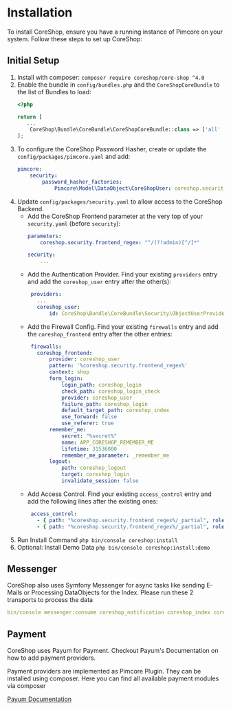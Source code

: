 # Installation

To install CoreShop, ensure you have a running instance of Pimcore on your system. Follow these steps to set up
CoreShop:

## Initial Setup

1. Install with composer: `composer require coreshop/core-shop ^4.0`
2. Enable the bundle in `config/bundles.php` and the `CoreShopCoreBundle` to the list of Bundles to load:
    ```php
    <?php
    
    return [
       ...
        CoreShop\Bundle\CoreBundle\CoreShopCoreBundle::class => ['all' => true],
    ];
    ```
3. To configure the CoreShop Password Hasher, create or update the `config/packages/pimcore.yaml` and add:
      ```yaml
      pimcore:
          security:
              password_hasher_factories:
                  Pimcore\Model\DataObject\CoreShopUser: coreshop.security.user.password_hasher_factories
      ```
4. Update `config/packages/security.yaml` to allow access to the CoreShop Backend.
    - Add the CoreShop Frontend parameter at the very top of your `security.yaml` (before `security`):
      ```yaml
      parameters:
          coreshop.security.frontend_regex: "^/(?!admin)[^/]*"

      security:
          ...
      ```
    - Add the Authentication Provider. Find your existing `providers` entry and add the `coreshop_user` entry after the other(s):
      ```yaml
       providers:
         ...
         coreshop_user:
             id: CoreShop\Bundle\CoreBundle\Security\ObjectUserProvider
      ```
    - Add the Firewall Config. Find your existing `firewalls` entry and add the `coreshop_frontend` entry after the other entries:
      ```yaml
       firewalls:
         coreshop_frontend:
             provider: coreshop_user
             pattern: '%coreshop.security.frontend_regex%'
             context: shop
             form_login:
                 login_path: coreshop_login
                 check_path: coreshop_login_check
                 provider: coreshop_user
                 failure_path: coreshop_login
                 default_target_path: coreshop_index
                 use_forward: false
                 use_referer: true
             remember_me:
                 secret: "%secret%"
                 name: APP_CORESHOP_REMEMBER_ME
                 lifetime: 31536000
                 remember_me_parameter: _remember_me
             logout:
                 path: coreshop_logout
                 target: coreshop_login
                 invalidate_session: false
      ```
    - Add Access Control. Find your existing `access_control` entry and add the following lines after the existing ones:
      ```yaml
       access_control:
         - { path: "%coreshop.security.frontend_regex%/_partial", role: IS_AUTHENTICATED_ANONYMOUSLY, ips: [127.0.0.1, ::1] }
         - { path: "%coreshop.security.frontend_regex%/_partial", role: ROLE_NO_ACCESS }
      ```
5. Run Install Command `php bin/console coreshop:install`
6. Optional: Install Demo Data `php bin/console coreshop:install:demo`

## Messenger

CoreShop also uses Symfony Messenger for async tasks like sending E-Mails or Processing DataObjects for the Index.
Please run these 2 transports to process the data

```yaml
bin/console messenger:consume coreshop_notification coreshop_index coreshop_variant --time-limit=300
```

## Payment

CoreShop uses Payum for Payment. Checkout Payum's Documentation on how to add payment providers.

Payment providers are implemented as Pimcore Plugin. They can be installed using composer. Here you can find all
available payment modules via composer

[Payum Documentation](https://github.com/Payum/Payum/blob/master/docs/index.md#symfony-payum-bundle)
